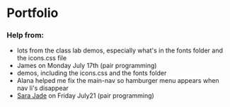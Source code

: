 # Portfolio

### Help from:
* lots from the class lab demos, especially what's in the fonts folder and the icons.css file
* James on Monday July 17th (pair programming)
* demos, including the icons.css and the fonts folder
* Alana helped me fix the main-nav so hamburger menu appears when nav li's disappear
* [Sara Jade]("https://www.linkedin.com/in/sara-jade") on Friday July21 (pair programming)
